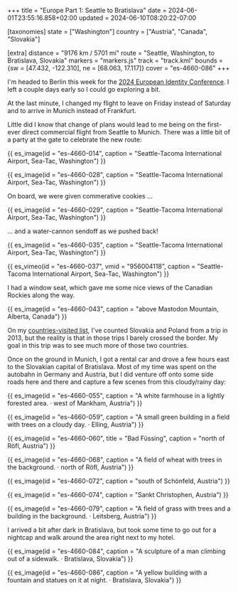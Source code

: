+++
title = "Europe Part 1: Seattle to Bratislava"
date = 2024-06-01T23:55:16.858+02:00
updated = 2024-06-10T08:20:22-07:00

[taxonomies]
state = ["Washington"]
country = ["Austria", "Canada", "Slovakia"]

[extra]
distance = "9176 km / 5701 mi"
route = "Seattle, Washington, to Bratislava, Slovakia"
markers = "markers.js"
track = "track.kml"
bounds = {sw = [47.432, -122.310], ne = [68.063, 17.117]}
cover = "es-4660-086"
+++

I'm headed to Berlin this week for the [2024 European Identity Conference](https://www.kuppingercole.com/events/eic2024). I left a couple days early so I could go exploring a bit.

<!-- more -->

At the last minute, I changed my flight to leave on Friday instead of Saturday and to arrive in Munich instead of Frankfurt.

Little did I know that change of plans would lead to me being on the first-ever direct commercial flight from Seattle to Munich. There was a little bit of a party at the gate to celebrate the new route:

{{ es_image(id = "es-4660-014", caption = "Seattle-Tacoma International Airport, Sea-Tac, Washington") }}

{{ es_image(id = "es-4660-028", caption = "Seattle-Tacoma International Airport, Sea-Tac, Washington") }}

On board, we were given commerative cookies ...

{{ es_image(id = "es-4660-029", caption = "Seattle-Tacoma International Airport, Sea-Tac, Washington") }}

... and a water-cannon sendoff as we pushed back!

{{ es_image(id = "es-4660-035", caption = "Seattle-Tacoma International Airport, Sea-Tac, Washington") }}

{{ es_vimeo(id = "es-4660-037", vmid = "956004118", caption = "Seattle-Tacoma International Airport, Sea-Tac, Washington") }}

I had a window seat, which gave me some nice views of the Canadian Rockies along the way.

{{ es_image(id = "es-4660-043", caption = "above Mastodon Mountain, Alberta, Canada") }}

On my [countries-visited list](/countries), I've counted Slovakia and Poland from a trip in 2013, but the reality is that in those trips I barely crossed the border. My goal in this trip was to see much more of those two countries.

Once on the ground in Munich, I got a rental car and drove a few hours east to the Slovakian capital of Bratislava. Most of my time was spent on the autobahn in Germany and Austria, but I did venture off onto some side roads here and there and capture a few scenes from this cloudy/rainy day:

{{ es_image(id = "es-4660-055", caption = "A white farmhouse in a lightly forested area. · west of Mankham, Austria") }}

{{ es_image(id = "es-4660-059", caption = "A small green building in a field with trees on a cloudy day. · Elling, Austria") }}

{{ es_image(id = "es-4660-060", title = "Bad Füssing", caption = "north of Röfl, Austria") }}

{{ es_image(id = "es-4660-068", caption = "A field of wheat with trees in the background. · north of Röfl, Austria") }}

{{ es_image(id = "es-4660-072", caption = "south of Schönfeld, Austria") }}

{{ es_image(id = "es-4660-074", caption = "Sankt Christophen, Austria") }}

{{ es_image(id = "es-4660-079", caption = "A field of grass with trees and a building in the background. · Leitsberg, Austria") }}

I arrived a bit after dark in Bratislava, but took some time to go out for a nightcap and walk around the area right next to my hotel.

{{ es_image(id = "es-4660-084", caption = "A sculpture of a man climbing out of a sidewalk. · Bratislava, Slovakia") }}

{{ es_image(id = "es-4660-086", caption = "A yellow building with a fountain and statues on it at night. · Bratislava, Slovakia") }}
